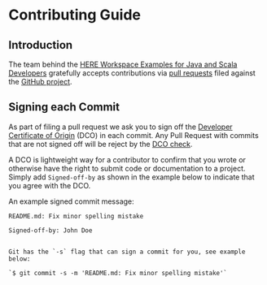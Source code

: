 # Contributing Guide

## Introduction

The team behind the [HERE Workspace Examples for Java and Scala Developers](here-workspace-examples-java-scala) gratefully accepts contributions via
[pull requests](https://help.github.com/articles/about-pull-requests/) filed against the
[GitHub project](https://github.com/heremaps/here-workspace-examples-java-scala/pulls).

## Signing each Commit

As part of filing a pull request we ask you to sign off the
[Developer Certificate of Origin](https://developercertificate.org/) (DCO) in each commit.
Any Pull Request with commits that are not signed off will be reject by the
[DCO check](https://probot.github.io/apps/dco/).

A DCO is lightweight way for a contributor to confirm that you wrote or otherwise have the right
to submit code or documentation to a project. Simply add `Signed-off-by` as shown in the example below
to indicate that you agree with the DCO.

An example signed commit message:

```
README.md: Fix minor spelling mistake

Signed-off-by: John Doe


Git has the `-s` flag that can sign a commit for you, see example below:

`$ git commit -s -m 'README.md: Fix minor spelling mistake'`
```
